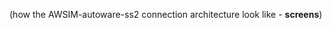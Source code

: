 (how the AWSIM-autoware-ss2 connection architecture look like - **screens**)
<!-- TODO everything -->
